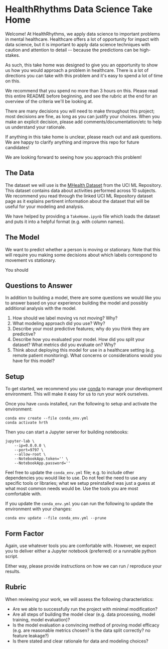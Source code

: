 # HealthRhythms Data Science Take Home

Welcome! At HealthRhythms, we apply data science to important problems in
mental healthcare. Healthcare offers a lot of opportunity for impact with
data science, but it is important to apply data science techniques with caution
and attention to detail -- because the predictions can be high-stakes.

As such, this take home was designed to give you an opportunity to show us how
you would approach a problem in healthcare. There is a lot of directions you
can take with this problem and it's easy to spend a lot of time on this.

We recommend that you spend no more than 3 hours on this. Please read this
entire README before beginning, and see the rubric at the
end for an overview of the criteria we'll be looking at.

There are many decisions you will need to make throughout this project; most
decisions are fine, as long as you can justify your choices. When you make an
explicit decision, please add comments/documentation/etc to help us understand
your rationale.

If anything in this take home is unclear, please reach out and ask questions.
We are happy to clarify anything and improve this repo for future candidates!

We are looking forward to seeing how you approach this problem!

## The Data
The dataset we will use is the [MHealth Dataset](https://archive.ics.uci.edu/ml/datasets/MHEALTH+Dataset) from the UCI ML Repository.
This dataset contains data about activities performed across 10 subjects. We recommend you read through the linked UCI ML Repository
dataset page as it explains pertinent information about the dataset that will be useful for your modeling and analysis.

We have helped by providing a `TakeHome.ipynb` file which loads the dataset and puts it into a helpful format (e.g. with column names).

## The Model
We want to predict whether a person is moving or stationary. Note that this will require you making some decisions about which labels
correspond to movement vs stationary.

You should

## Questions to Answer
In addition to building a model, there are some questions we would like you to
answer based on your experience building the model and possibly additional
analysis with the model.

1. How should we label moving vs not moving? Why?
2. What modeling approach did you use? Why?
3. Describe your most predictive features; why do you think they are predictive?
4. Describe how you evaluated your model. How did you split your dataset? What metrics did you evaluate on? Why?
5. Think about deploying this model for use in a healthcare setting (e.g. remote patient monitoring). What concerns or considerations would you have for this model?

## Setup
To get started, we recommend you use [conda](https://docs.conda.io/projects/conda/en/latest/user-guide/install/index.html)
to manage your development environment. This will make it easy for us to run
your work ourselves.

Once you have `conda` installed, run the following to setup and activate the
environment:

```
conda env create --file conda_env.yml
conda activate hrth
```

Then you can start a Jupyter server for building notebooks:

```
jupyter-lab \                                                                                                                                                                                                         
    --ip=0.0.0.0 \
    --port=9797 \
    --allow-root \
    --NotebookApp.token='' \
    --NotebookApp.password=''
```

Feel free to update the `conda_env.yml` file; e.g. to include other
dependencies you would like to use. Do not feel the need to use any specific
tools or libraries; what we setup preinstalled was just a guess at what most
common needs would be. Use the tools you are most comfortable with.

If you update the `conda_env.yml` you can run the following to update the
environment with your changes:

```
conda env update --file conda_env.yml --prune
```

## Form Factor
Again, use whatever tools you are comfortable with. However, we expect you to
deliver either a Jupyter notebook (preferred) or a runnable python script.

Either way, please provide instructions on how we can run / reproduce your
results.

## Rubric
When reviewing your work, we will assess the following characteristics:

- Are we able to successfully run the project with minimal modification?
- Are all steps of building the model clear (e.g. data processing, model training, model evaluation)?
- Is the model evaluation a convincing method of proving model efficacy (e.g. are reasonable metrics chosen? is the data split correctly? no feature leakage?)
- Is there stated and clear rationale for data and modeling choices?
